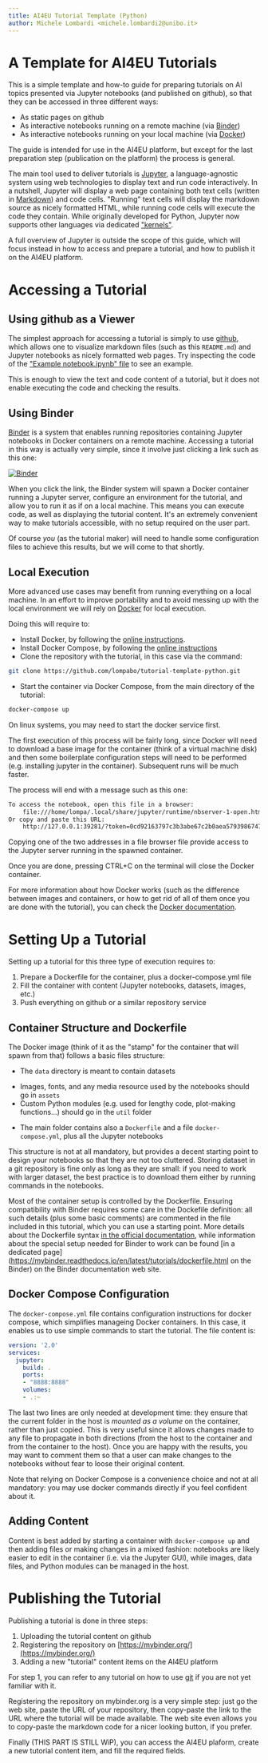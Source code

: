 ```yaml
---
title: AI4EU Tutorial Template (Python)
author: Michele Lombardi <michele.lombardi2@unibo.it>
---
```


# A Template for AI4EU Tutorials #

This is a simple template and how-to guide for preparing tutorials on AI
topics presented via Jupyter notebooks (and published on github), so that they
can be accessed in three different ways:

* As static pages on github
* As interactive notebooks running on a remote machine (via
[Binder](https://mybinder.org/))
* As interactive notebooks running on your local machine (via
[Docker](https://www.docker.com/))

The guide is intended for use in the AI4EU platform, but except for the last
preparation step (publication on the platform) the process is general.

The main tool used to deliver tutorials is [Jupyter](https://jupyter.org/), a
language-agnostic system using web technologies to display text and run code
interactively. In a nutshell, Jupyter will display a web page containing both
text cells (written in [Markdown](https://en.wikipedia.org/wiki/Markdown)) and
code cells. "Running" text cells will display the markdown source as nicely
formatted HTML, while running code cells will execute the code they contain.
While originally developed for Python, Jupyter now supports other languages
via dedicated
["kernels"](https://github.com/jupyter/jupyter/wiki/Jupyter-kernels).

A full overview of Jupyter is outside the scope of this guide, which will
focus instead in how to access and prepare a tutorial, and how to publish it
on the AI4EU platform.

# Accessing a Tutorial #

## Using github as a Viewer ##

The simplest approach for accessing a tutorial is simply to use
[github](https://github.com/), which allows one to visualize markdown files
(such as this `README.md`) and Jupyter notebooks as nicely formatted web
pages. Try inspecting the code of the ["Example notebook.ipynb"
file](https://github.com/lompabo/tutorial-template-python/blob/main/Example%20notebook.ipynb)
to see an example.

This is enough to view the text and code content of a tutorial, but it does
not enable executing the code and checking the results.

## Using Binder ##

[Binder](https://mybinder.org/) is a system that enables running repositories
containing Jupyter notebooks in Docker containers on a remote machine.
Accessing a tutorial in this way is actually very simple, since it involve
just clicking a link such as this one:

[![Binder](https://mybinder.org/badge_logo.svg)](https://mybinder.org/v2/gh/lompabo/ai4eu-tutorial-python/HEAD)

When you click the link, the Binder system will spawn a Docker container
running a Jupyter server, configure an environment for the tutorial, and allow
you to run it as if on a local machine. This means you can execute code, as
well as displaying the tutorial content. It's an extremely convenient way to
make tutorials accessible, with no setup required on the user part.

Of course _you_ (as the tutorial maker) will need to handle some configuration
files to achieve this results, but we will come to that shortly.

## Local Execution ##

More advanced use cases may benefit from running everything on a local
machine. In an effort to improve portability and to avoid messing up with the
local environment we will rely on [Docker]((https://www.docker.com/)) for
local execution.

Doing this will require to:

* Install Docker, by following the [online instructions](https://docs.docker.com/get-docker/).
* Install Docker Compose, by following the [online
instructions](https://docs.docker.com/compose/install/)
* Clone the repository with the tutorial, in this case via the command:
```sh
git clone https://github.com/lompabo/tutorial-template-python.git
```
* Start the container via Docker Compose, from the main directory of the
tutorial:
```sh
docker-compose up
```

On linux systems, you may need to start the docker service first.

The first execution of this process will be fairly long, since Docker will
need to download a base image for the container (think of a virtual machine
disk) and then some boilerplate configuration steps will need to be performed
(e.g. installing jupyter in the container). Subsequent runs will be much
faster.

The process will end with a message such as this one:
```sh
To access the notebook, open this file in a browser:
    file:///home/lompa/.local/share/jupyter/runtime/nbserver-1-open.html
Or copy and paste this URL:
    http://127.0.0.1:39281/?token=0cd92163797c3b3abe67c2b0aea57939867477d6068708a2
```
Copying one of the two addresses in a file browser file provide access to the Jupyter server running in the spawned container.

Once you are done, pressing CTRL+C on the terminal will close the Docker container.

For more information about how Docker works (such as the difference between
images and containers, or how to get rid of all of them once you are done with
the tutorial), you can check the [Docker
documentation](https://docs.docker.com/).


# Setting Up a Tutorial #

Setting up a tutorial for this three type of execution requires to:

1. Prepare a Dockerfile for the container, plus a docker-compose.yml file
2. Fill the container with content (Jupyter notebooks, datasets, images, etc.)
3. Push everything on github or a similar repository service


## Container Structure and Dockerfile ##

The Docker image (think of it as the "stamp" for the container that will spawn
from that) follows a basic files structure:

* The `data` directory is meant to contain datasets
- Images, fonts, and any media resource used by the notebooks should go in `assets`
- Custom Python modules (e.g. used for lengthy code, plot-making
  functions...) should go in the `util` folder
* The main folder contains also a `Dockerfile` and a file
`docker-compose.yml`, plus all the Jupyter notebooks

This structure is not at all mandatory, but provides a decent starting point
to design your notebooks so that they are not too cluttered. Storing dataset in a git repository is fine only as long as they are small: if you need to work with larger dataset, the best practice is to download them either by running commands in the notebooks.

Most of the container setup is controlled by the Dockerfile. Ensuring
compatibility with Binder requires some care in the Dockefile definition: all
such details (plus some basic comments) are commented in the file included in
this tutorial, which you can use a starting point. More details about the
Dockerfile syntax [in the official
documentation](https://docs.docker.com/engine/reference/builder/), while
information about the special setup needed for Binder to work can be found [in
a dedicated
page](https://mybinder.readthedocs.io/en/latest/tutorials/dockerfile.html on
the Binder) on the Binder documentation web site.


## Docker Compose Configuration ##

The `docker-compose.yml` file contains configuration instructions for docker compose, which simplifies manageing Docker containers. In this case, it enables us to use simple commands to start the tutorial. The file content is:

```yaml
version: '2.0'
services:
  jupyter:
    build: .
    ports:
    - "8888:8888"
    volumes:
    - .:~
```

The last two lines are only needed at development time: they ensure that the
current folder in the host is _mounted as a volume_ on the container, rather
than just copied. This is very useful since it allows changes made to any file
to propagate in both directions (from the host to the container and from the
container to the host). Once you are happy with the results, you may want to
comment them so that a user can make changes to the notebooks without fear to
loose their original content.

Note that relying on Docker Compose is a convenience choice and not at all
mandatory: you may use docker commands directly if you feel confident about
it.

## Adding Content ##

Content is best added by starting a container with `docker-compose up` and
then adding files or making changes in a mixed fashion: notebooks are likely
easier to edit in the container (i.e. via the Jupyter GUI), while images, 
data files, and Python modules can be managed in the host.

# Publishing the Tutorial #

Publishing a tutorial is done in three steps:

1. Uploading the tutorial content on github
2. Registering the repository on
[https://mybinder.org/](https://mybinder.org/)
3. Adding a new "tutorial" content items on the AI4EU platform

For step 1, you can refer to any tutorial on how to use
[git](https://git-scm.com/) if you are not yet familiar with it.

Registering the repository on mybinder.org is a very simple step: just go the
web site, paste the URL of your repository, then copy-paste the link to the
URL where the tutorial will be made available. The web site even allows you to
copy-paste the markdown code for a nicer looking button, if you prefer.

Finally (THIS PART IS STILL WiP), you can access the AI4EU plaform, create a
new tutorial content item, and fill the required fields.


